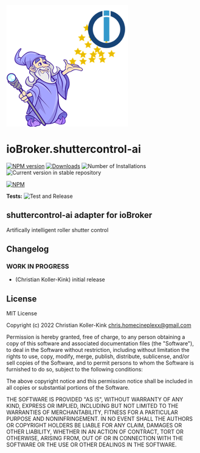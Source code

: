 ![Logo](admin/shuttercontrol-ai.png)
# ioBroker.shuttercontrol-ai

[![NPM version](https://img.shields.io/npm/v/iobroker.shuttercontrol-ai.svg)](https://www.npmjs.com/package/iobroker.shuttercontrol-ai)
[![Downloads](https://img.shields.io/npm/dm/iobroker.shuttercontrol-ai.svg)](https://www.npmjs.com/package/iobroker.shuttercontrol-ai)
![Number of Installations](https://iobroker.live/badges/shuttercontrol-ai-installed.svg)
![Current version in stable repository](https://iobroker.live/badges/shuttercontrol-ai-stable.svg)

[![NPM](https://nodei.co/npm/iobroker.shuttercontrol-ai.png?downloads=true)](https://nodei.co/npm/iobroker.shuttercontrol-ai/)

**Tests:** ![Test and Release](https://github.com/homecineplexx/ioBroker.shuttercontrol-ai/workflows/Test%20and%20Release/badge.svg)

## shuttercontrol-ai adapter for ioBroker

Artifically intelligent roller shutter control



## Changelog
<!--
	Placeholder for the next version (at the beginning of the line):
	### **WORK IN PROGRESS**
-->

### **WORK IN PROGRESS**
* (Christian Koller-Kink) initial release

## License
MIT License

Copyright (c) 2022 Christian Koller-Kink <chris.homecineplexx@gmail.com>

Permission is hereby granted, free of charge, to any person obtaining a copy
of this software and associated documentation files (the "Software"), to deal
in the Software without restriction, including without limitation the rights
to use, copy, modify, merge, publish, distribute, sublicense, and/or sell
copies of the Software, and to permit persons to whom the Software is
furnished to do so, subject to the following conditions:

The above copyright notice and this permission notice shall be included in all
copies or substantial portions of the Software.

THE SOFTWARE IS PROVIDED "AS IS", WITHOUT WARRANTY OF ANY KIND, EXPRESS OR
IMPLIED, INCLUDING BUT NOT LIMITED TO THE WARRANTIES OF MERCHANTABILITY,
FITNESS FOR A PARTICULAR PURPOSE AND NONINFRINGEMENT. IN NO EVENT SHALL THE
AUTHORS OR COPYRIGHT HOLDERS BE LIABLE FOR ANY CLAIM, DAMAGES OR OTHER
LIABILITY, WHETHER IN AN ACTION OF CONTRACT, TORT OR OTHERWISE, ARISING FROM,
OUT OF OR IN CONNECTION WITH THE SOFTWARE OR THE USE OR OTHER DEALINGS IN THE
SOFTWARE.